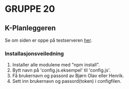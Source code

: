 # GRUPPE 20

## K-Planleggeren

Se om siden er oppe på testserveren [her](www.hektisk.no).

### Installasjonsveiledning

1. Installer alle modulene med "npm install".
1. Bytt navn på 'config.js.eksempel' til 'config.js'.
1. Få brukernavn og passord av Bjørn Olav eller Henrik.
1. Sett inn brukernavn og passord(token) i configfilen.
